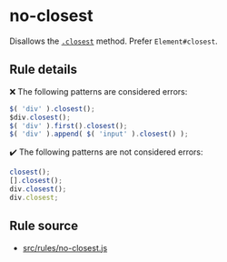 # no-closest

Disallows the [`.closest`](https://api.jquery.com/closest/) method. Prefer `Element#closest`.

## Rule details

❌ The following patterns are considered errors:
```js
$( 'div' ).closest();
$div.closest();
$( 'div' ).first().closest();
$( 'div' ).append( $( 'input' ).closest() );
```

✔️ The following patterns are not considered errors:
```js
closest();
[].closest();
div.closest();
div.closest;
```

## Rule source

* [src/rules/no-closest.js](/src/rules/no-closest.js)
